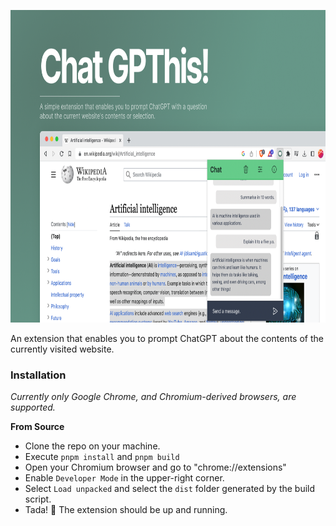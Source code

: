 <p align="center">
  <img width="800" height="500" src="https://github.com/pasc4le/chat-gpthis/blob/main/media/cover.png?raw=true">
</p>

An extension that enables you to prompt ChatGPT about the contents of the currently visited website.

### Installation
*Currently only Google Chrome, and Chromium-derived browsers, are supported.*

**From Source**
- Clone the repo on your machine.
- Execute `pnpm install` and `pnpm build`
- Open your Chromium browser and go to "chrome://extensions"
- Enable `Developer Mode` in the upper-right corner.
- Select `Load unpacked` and select the `dist` folder generated by the build script.
- Tada! 🎉 The extension should be up and running. 
